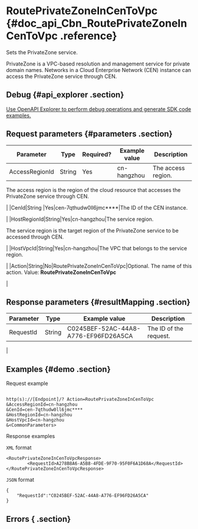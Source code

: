 # RoutePrivateZoneInCenToVpc {#doc_api_Cbn_RoutePrivateZoneInCenToVpc .reference}

Sets the PrivateZone service.

PrivateZone is a VPC-based resolution and management service for private domain names. Networks in a Cloud Enterprise Network \(CEN\) instance can access the PrivateZone service through CEN.

## Debug {#api_explorer .section}

[Use OpenAPI Explorer to perform debug operations and generate SDK code examples.](https://api.aliyun.com/#product=Cbn&api=RoutePrivateZoneInCenToVpc&type=RPC&version=2017-09-12)

## Request parameters {#parameters .section}

|Parameter|Type|Required?|Example value|Description|
|---------|----|---------|-------------|-----------|
|AccessRegionId|String|Yes|cn-hangzhou|The access region.

 The access region is the region of the cloud resource that accesses the PrivateZone service through CEN.

 |
|CenId|String |Yes|cen-7qthudw0ll6jmc\*\*\*\*|The ID of the CEN instance.

 |
|HostRegionId|String|Yes|cn-hangzhou|The service region.

 The service region is the target region of the PrivateZone service to be accessed through CEN.

 |
|HostVpcId|String|Yes|cn-hangzhou|The VPC that belongs to the service region.

 |
|Action|String|No|RoutePrivateZoneInCenToVpc|Optional. The name of this action. Value: **RoutePrivateZoneInCenToVpc**

 |

## Response parameters {#resultMapping .section}

|Parameter|Type|Example value|Description|
|---------|----|-------------|-----------|
|RequestId|String|C0245BEF-52AC-44A8-A776-EF96FD26A5CA|The ID of the request.

 |

## Examples {#demo .section}

Request example

``` {#request_demo}

http(s)://[Endpoint]/? Action=RoutePrivateZoneInCenToVpc
&AccessRegionId=cn-hangzhou
&CenId=cen-7qthudw0ll6jmc****
&HostRegionId=cn-hangzhou
&HostVpcId=cn-hangzhou
&<CommonParameters>

```

Response examples

`XML` format

``` {#xml_return_success_demo}
<RoutePrivateZoneInCenToVpcResponse>
        <RequestId>A278B8A6-A5B8-4FDE-9F70-95F0F6A1D68A</RequestId>
</RoutePrivateZoneInCenToVpcResponse>
```

`JSON` format

``` {#json_return_success_demo}
{
	"RequestId":"C0245BEF-52AC-44A8-A776-EF96FD26A5CA"
}
```

## Errors { .section}


